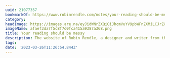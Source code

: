 ```yaml
---
uuid: 21077357
bookmarkOf: https://www.robinrendle.com/notes/your-reading-should-be-messy/
category: 
headImage: https://images.are.na/eyJidWNrZXQiOiJhcmVuYV9pbWFnZXMiLCJrZXkiOiIyMTA3NzM1Ny9vcmlnaW5hbF9hZmFlZjNkYTdmNWM4ZjdkMGZjYTQxNWE5Mzg3YTM2OC5wbmciLCJlZGl0cyI6eyJyZXNpemUiOnsid2lkdGgiOjEyMDAsImhlaWdodCI6MTIwMCwiZml0IjoiaW5zaWRlIiwid2l0aG91dEVubGFyZ2VtZW50Ijp0cnVlfSwid2VicCI6eyJxdWFsaXR5Ijo5MH0sImpwZWciOnsicXVhbGl0eSI6OTB9LCJyb3RhdGUiOm51bGx9fQ==?bc=0
imageName: afaef3da7f5c8f7d0fca415a9387a368.png
title: Your reading should be messy
description: The website of Robin Rendle, a designer and writer from the UK.
tags: 
date: '2023-03-26T11:26:54.844Z'
---
```

